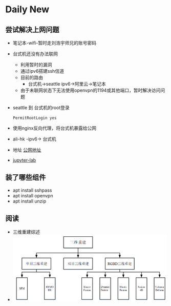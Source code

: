 # Daily New

## 尝试解决上网问题

- 笔记本-wifi-暂时走刘浩宇师兄的账号密码
- 台式机还没有办法联网
  - 利用暂时的漏洞
  - 通过ipv6搭建ssh信道
  - 目前的路由
    - 台式机->seattle ipv6->阿里云->笔记本
  - 由于未联网状态下无法使用openvpn的1194或其他端口，暂时解决访问问题
- seattle 到 台式机的root登录

  ```vim
  PermitRootLogin yes
  ```

- 使用nginx反向代理，将台式机暴露给公网
- ali-hk -ipv6-> 台式机
- 地址 [公网地址](http://ucas.lifelab.space)
- [jupyter-lab](http://ucas.lifelab.space/jupyter)

## 装了哪些组件

- apt install sshpass
- apt install openvpn
- apt install unzip

## 阅读
- 三维重建综述
- ![综述](https://raw.githubusercontent.com/FavorMylikes/hackmd-note/main/img/3edc8471faea4ec0350dd49526aac66.png)